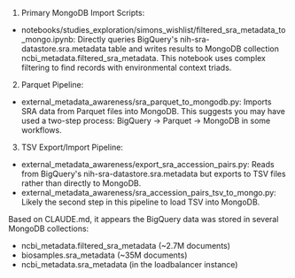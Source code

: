1. Primary MongoDB Import Scripts:
  - notebooks/studies_exploration/simons_wishlist/filtered_sra_metadata_to_mongo.ipynb: Directly queries BigQuery's nih-sra-datastore.sra.metadata table and writes results to MongoDB collection
ncbi_metadata.filtered_sra_metadata. This notebook uses complex filtering to find records with environmental context triads.
2. Parquet Pipeline:
  - external_metadata_awareness/sra_parquet_to_mongodb.py: Imports SRA data from Parquet files into MongoDB. This suggests you may have used a two-step process: BigQuery → Parquet → MongoDB in some
workflows.
3. TSV Export/Import Pipeline:
  - external_metadata_awareness/export_sra_accession_pairs.py: Reads from BigQuery's nih-sra-datastore.sra.metadata but exports to TSV files rather than directly to MongoDB.
  - external_metadata_awareness/sra_accession_pairs_tsv_to_mongo.py: Likely the second step in this pipeline to load TSV into MongoDB.

  Based on CLAUDE.md, it appears the BigQuery data was stored in several MongoDB collections:
- ncbi_metadata.filtered_sra_metadata (~2.7M documents)
- biosamples.sra_metadata (~35M documents)
- ncbi_metadata.sra_metadata (in the loadbalancer instance)
